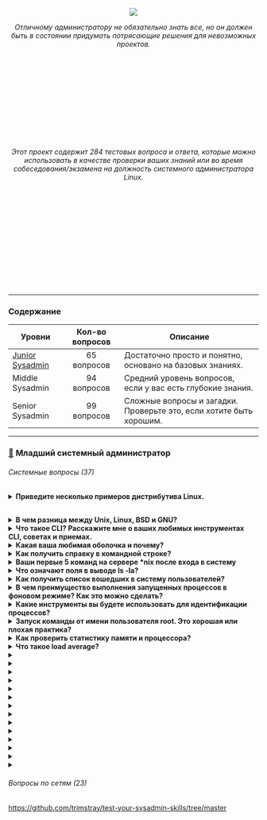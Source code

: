 <p align="center">
<img src="https://github.com/ikozhuhar/sysadmin_skills/blob/main/img/sysadmin_preview.png">
</p>

<p align="center">
<i>Отличному администратору не обязательно знать все, но он должен быть в состоянии придумать потрясающие решения для невозможных проектов.</i>
</p>

<p align="center" style="margin-top: 200px;">
<i>Этот проект содержит 284 тестовых вопроса и ответа, которые можно использовать в качестве проверки ваших знаний или во время собеседования/экзамена на ​​должность системного администратора Linux.</i>
</p>

<div style="padding: 100px;"></div>
<hr>

### Содержание

| Уровни | Кол-во вопросов | Описание |
| ---------- | :---: | ----------- |
| [Junior Sysadmin](#1) | 65 вопросов | Достаточно просто и понятно, основано на базовых знаниях. |
| Middle Sysadmin | 94 вопросов | Средний уровень вопросов, если у вас есть глубокие знания. |
| Senior Sysadmin | 99 вопросов | Сложные вопросы и загадки. Проверьте это, если хотите быть хорошим. |

<hr>

### [:large_blue_diamond:](#toc) <a name='1'>Младший системный администратор</a>

###### Системные вопросы (37)

<details style="margin-bottom: 30px;">
   <p><summary><b>Приведите несколько примеров дистрибутива Linux.</b></summary></p>

   1. **Ubuntu** — один из самых популярных и дружелюбных для новичков дистрибутивов, основанный на Debian.
   2. **Debian** — стабильный и универсальный дистрибутив, который служит основой для многих других.
   3. **Fedora** — дистрибутив, ориентированный на использование новейших технологий с фокусом на разработчиков.
   4. **Arch Linux** — дистрибутив для опытных пользователей, предоставляющий полную свободу в настройке системы.
   5. **Linux Mint** — дистрибутив, ориентированный на пользователей, привыкших к Windows, с простым и понятным интерфейсом.

[Популярные дистрибутивы Linux](https://blog.skillfactory.ru/glossary/linux/)

</details>




<details>
   <p><summary><b>В чем разница между Unix, Linux, BSD и GNU?</b></summary></p>

<b>GNU</b> на самом деле не является ОС. Это скорее набор правил или философий, регулирующих свободное программное обеспечение, которые в то же время породили множество инструментов при попытке создать ОС. Таким образом, инструменты GNU — это, по сути, открытые версии инструментов, которые уже существовали, но были переопределены, чтобы соответствовать принципам открытого программного обеспечения. <i>GNU/Linux представляет собой совокупность этих инструментов и ядра Linux</i>, образующую полноценную операционную систему, но существуют и другие GNU, например. GNU/Hurd.

<b>Unix и BSD</b> — это «старые» реализации POSIX, которые имеют различные уровни «закрытого исходного кода». Unix обычно имеет полностью закрытый исходный код, но существует столько же разновидностей Unix, сколько и Linux (если не больше). BSD обычно не считается «открытой», но на момент выпуска она считалась очень открытой. Его лицензирование также позволяло коммерческое использование с гораздо меньшими ограничениями, чем допускали более «открытые» лицензии того времени.

<b>Linux</b> — новейший из четырех. Строго говоря, это «просто ядро»; однако в целом она рассматривается как полноценная операционная система в сочетании с GNU Tools и несколькими другими основными компонентами.

Главные руководящие различия между ними заключаются в их идеалах. Unix, Linux и BSD реализуют разные идеалы. Все они соответствуют POSIX и в основном взаимозаменяемы. Некоторые из одних и тех же проблем они решают по-разному. Таким образом, кроме идеалов и способа реализации стандартов POSIX, разницы мало.
</details>




<details>
   <p><summary><b>Что такое CLI? Расскажите мне о ваших любимых инструментах CLI, советах и ​​приемах.</b></summary></p>

   <b>CLI</b> — это аббревиатура от «Интерфейс командной строки» или «Интерпретатор командного языка». Командная строка — один из самых мощных способов управления вашей системой/компьютером.

   В Unix-подобных системах <b>CLI</b> — это интерфейс, с помощью которого пользователь может вводить команды для выполнения системой. Интерфейс командной строки очень мощный, но не очень устойчив к ошибкам.

   <b>CLI</b> позволяет вам гораздо более точно манипулировать внутренними компонентами вашей системы и кодом. Он предлагает большую гибкость и контроль, чем графический интерфейс, независимо от того, какая ОС используется. Многие программы, которые вы, возможно, захотите использовать в своем программном обеспечении, размещенном, например, на Github, также требуют запуска некоторых команд в <b>CLI</b>, чтобы запустить их.

   <b>Мои любимые инструменты</b>
   
   1. `screen` — бесплатный мультиплексор терминала, я могу начать сеанс, и мои терминалы будут сохранены, даже если соединение потеряно, поэтому вы можете возобновить его позже или из дома.
   2. `ssh` — самая ценная команда для изучения, я могу использовать ее для некоторых удивительных вещей.
   3. `vi/vim` — самый популярный и мощный текстовый редактор, он универсальный, работает очень быстро даже с большими файлами.
   4. `bash-completion` — содержит ряд предопределённых правил завершения для оболочки.  

   <b>Советы и хаки</b>

- `!*` - все аргументы последней команды
- `!!` - вся последняя команда
- `!ssh` - последняя команда, начинающаяся с ssh
</details>




<details>
<p><summary><b>Какая ваша любимая оболочка и почему?</b></summary></p>

Нет однозначного мнения о любимой оболочке для Linux. Несколько вариантов, которые мне известны:

- **Bash**. Самая распространённая оболочка Linux, установлена по умолчанию в большинстве систем. Поддерживает различные сокращения и переменные, операторы цикла, контроль и подстановку вывода результатов, автодополнение имён файлов и каталогов.
- **Zsh**. Более гибкая и настраиваемая оболочка, популярная среди продвинутых пользователей. Имеет большое количество встроенных функций и поддерживает широкий спектр плагинов и тем.
- **Fish**. Подходит тем, кому нужен интерактивный терминал без особых настроек. В этой оболочке легко добавлять, удалять и использовать псевдонимы команд, а также настраивать приглашение и цветовую схему. Выбор любимой оболочки зависит от личных предпочтений и потребностей пользователя.
</details>



<details>
<p><summary><b>Как получить справку в командной строке?</b></summary></p>

Чтобы получить справку в командной строке Linux, можно использовать следующие команды:

- **help**. Предоставляет информацию о встроенных командах оболочки. Синтаксис: `help [команда]`. Например, чтобы узнать о команде cd, нужно ввести: `help cd`.
- **man**. Это сокращение от «manual» (руководство). Базовый синтаксис: `man [команда]`. Например, чтобы узнать о команде ls, нужно написать: `man ls`.
- **info**. Служит для получения более детализированной информации о командах, особенно для программ GNU. Базовый синтаксис: `info [команда]`. Например, чтобы узнать о ls, нужно ввести: `info ls`.
</details>



<details>
<p><summary><b>Ваши первые 5 команд на сервере *nix после входа в систему</b></summary></p>

- `w` — много полезной информации о времени безотказной работы сервера
- `top` — можно увидеть все запущенные процессы, а затем отсортировать их по ЦП, использованию памяти и т. д.
- `netstat` — узнать, какой порт и IP-адрес прослушивает ваш сервер и какие процессы их используют
- `df` — сообщает об объеме доступного дискового пространства, используемого файловыми системами
- `history` — сообщает, что ранее было запущено пользователем, к которому вы подключены в данный момент
</details>



<details>
<p><summary><b>Что означают поля в выводе ls -la?</b></summary></p>

В порядке вывода:

```
-rwxrw-r--    1    root   root 2048    Jan 13 07:11 db.dump
```

- права доступа к файлу,
- количество ссылок,
- имя владельца,
- группа владельцев,
- размер файла,
- время последнего изменения,
- имя файла/каталога

Права доступа к файлам отображаются следующим образом:

первый символ `-` или `l` или `d`, `d` обозначает каталог, a `-` представляет файл, `l` - это символическая ссылка (или мягкая ссылка) - специальный тип файла

три набора символов, три раза, обозначающие разрешения для владельца, группы и других:

- `r` = чтение
- `w` = запись
- `x` = исполнение

В нашем примере -rwxrw-r-- это означает, что отображается следующая строка:

- обычный файл (отображается как `-`)
- доступен для чтения, записи и выполнения владельцем (`rwx`)
- доступен только для чтения и записи группой (`rw-`)
- доступен только для чтения другими (`r--`)
</details>




<details>
<p><summary><b>Как получить список вошедших в систему пользователей?</b></summary></p>

Для получения сводки о вошедших в систему пользователях, включая каждое имя пользователя, к которому подключены пользователи терминала, дату/время входа в систему и, возможно, компьютер, с которого они выполняют подключение, введите:

```
# Команда использует файлы /var/run/utmp и /var/log/wtmp для получения подробной информации.
who
```

Для получения подробной информации, включая имя пользователя, терминал, IP-номер исходного компьютера, время начала входа, время простоя, циклы ЦП процесса, циклы ЦП задания и текущую запущенную команду, введите:

```
# Команда использует /var/run/utmp и их процессы /proc.
w
```

Также важно для отображения списка последних вошедших в систему пользователей, введите:

```
# Команда использует /var/log/wtmp.
last
```

**Полезные ресурсы:** [4 способа определить, кто вошел в систему Linux](https://www.thegeekstuff.com/2009/03/4-ways-to-identify-who-is-logged-in-on-your-linux-system/)
</details>




<details>
<p><summary><b>В чем преимущество выполнения запущенных процессов в фоновом режиме? Как это можно сделать?</b></summary></p>

Самым значительным преимуществом выполнения запущенного процесса в фоновом режиме является то, что вы можете выполнять любую другую задачу одновременно, пока другие процессы работают в фоновом режиме. Таким образом, больше процессов могут быть завершены в фоновом режиме, пока вы работаете над другими процессами. Этого можно добиться, добавив специальный символ `&` в конце команды.

Обычно приложения, которые выполняются слишком долго и не требуют взаимодействия с пользователем, отправляются в фоновый режим, чтобы мы могли продолжить работу в терминале.

Например, если вы хотите загрузить что-то в фоновом режиме, вы можете:
```
wget https://url-to-download.com/download.tar.gz &
```

При запуске указанной выше команды вы получите следующий вывод:
```
[1] 2203
```

Здесь `1` — серийный номер задания, а `2203` — PID задания.

Вы можете увидеть задания, работающие в фоновом режиме, с помощью следующей команды:
```
jobs
```

При запуске задания в фоновом режиме выводится PID задания. Вы можете завершить задание, работающее в фоновом режиме, с помощью следующей команды:

```
kill PID
```

Замените PID на PID задания. Если у вас запущено только одно задание, вы можете перевести его на передний план с помощью:

```
fg
```

Если у вас запущено несколько задач в фоновом режиме, вы можете перевести любую задачу на передний план с помощью:

```
fg %#
```

Замените `#` на серийный номер задания.

**Полезные ресурсы:**
1. [Запустить процесс Unix в фоновом режиме](https://servicenow.iu.edu/kb?id=kb_article_view&sysparm_article=KB0026038)
2. [Каковы преимущества работы приложений в фоновом режиме?](https://unix.stackexchange.com/questions/162186/what-is-are-the-advantages-of-running-applications-in-backgound)


</details>




<details>
<p><summary><b>Какие инструменты вы будете использовать для идентификации процессов?</b></summary></p>

Чтобы идентифицировать процессы в Linux, можно использовать следующие методы:

- **Использование файловой системы /proc**. В ней хранятся директории, названия которых соответствуют идентификаторам PID. Каждая из них описывает конкретный процесс, запущенный в ОС. Название процесса хранится в файле comm.
- **Использование утилит top и glances**. Утилита top отображает постоянно обновляемую сводную информацию о процессах и операционной системе. В колонках PID и COMMAND записаны идентификаторы процессов и названия, которые им соответствуют. Инструмент glances предоставляет полный обзор системных ресурсов в удобном и интерактивном интерфейсе.
- **Использование команды ps**. По умолчанию команда ps выводит на экран информацию только о текущих запущенных процессах. Однако у неё есть опции, которые позволяют отобразить в терминале данные о всех процессах ОС. Например, `a` — выводит на дисплей процессы всех пользователей, `u` — отображает дополнительную полезную информацию, `x` — выводит процессы, не связанные с каким-либо запущенным окном терминала.
</details>




<details>
<p><summary><b>Запуск команды от имени пользователя root. Это хорошая или плохая практика?</b></summary></p>

Запуск (всего) от имени root плох, потому что:

**Глупость**: ничто не мешает вам совершить неосторожную ошибку. Если вы попытаетесь изменить систему любым потенциально опасным способом, вам нужно использовать sudo, который обеспечивает паузу (пока вы вводите пароль), чтобы убедиться, что вы не собираетесь совершить ошибку.

**Безопасность**: сложнее взломать, если вы не знаете учетную запись администратора. root означает, что у вас уже есть половина рабочего набора учетных данных администратора.

**Вам это на самом деле не нужно**: если вам нужно запустить несколько команд от имени root, и вас раздражает необходимость вводить пароль несколько раз, когда срок действия sudo истек, все, что вам нужно сделать, это sudo -i, и вы теперь root. Хотите запустить несколько команд с помощью каналов? Тогда используйте sudo sh -c "command1 | command2".

**Вы всегда можете использовать его в консоли восстановления**: консоль восстановления позволяет вам восстановиться после серьезной ошибки или исправить проблему, вызванную приложением (которое вам все равно пришлось запустить как sudo). В этом случае в Ubuntu нет пароля для учетной записи root, но вы можете поискать в Интернете, как его изменить — это усложнит задачу для любого, кто имеет физический доступ к вашему ящику, чтобы нанести вред.
</details>




<details>
<p><summary><b>Как проверить статистику памяти и процессора?</b></summary></p>

Вы бы использовали `top/htop` для обоих. Используя команду `free` и `vmstat`, мы можем отобразить статистику физической и виртуальной памяти соответственно. С помощью команды `sar` мы видим загрузку ЦП и другую статистику (но sar даже не установлен в большинстве систем).
</details>




<details>
<p><summary><b>Что такое load average?</b></summary></p>

**Load Average** — это «средние значения нагрузки системы», которые показывают потребность запущенного потока (задачи) в системе как среднее число запущенных и ожидающих потоков. Это измеряет потребность, которая может быть больше, чем то, что система обрабатывает в данный момент. Большинство инструментов показывают три средних значения, за 1, 5 и 15 минут.

Эти 3 числа не являются числами для разных ЦП. Эти числа являются средними значениями числа нагрузки за определенный период времени (за последние 1, 5 и 15 минут).

**Load Average** обычно описывается как «средняя длина очереди выполнения». Поэтому несколько процессов или потоков, потребляющих ресурсы ЦП, могут поднять среднее значение нагрузки выше 1. Нет проблем, если **Load Average** меньше общего числа ядер ЦП. Но если оно становится больше числа ЦП, это означает, что некоторые потоки/процессы останутся в очереди, готовые к запуску, но ожидающие свободного ЦП.

Это предназначено для того, чтобы дать вам представление о состоянии системы, усредненном за несколько периодов времени. Поскольку он усредняется, требуется время, чтобы вернуться к 0 после того, как на систему была возложена большая нагрузка.

Некоторые толкования:
- если средние значения равны 0,0, то ваша система простаивает
- если среднее значение за 1 минуту выше, чем средние значения за 5 или 15 минут, то нагрузка увеличивается
- если среднее значение за 1 минуту ниже, чем средние значения за 5 или 15 минут, то нагрузка уменьшается
- если они выше, чем количество ваших ЦП, то у вас могут быть проблемы с производительностью

</details>




<details>
<p><summary><b></b></summary></p>
</details>




<details>
<p><summary><b></b></summary></p>
</details>




<details>
<p><summary><b></b></summary></p>
</details>




<details>
<p><summary><b></b></summary></p>
</details>




<details>
<p><summary><b></b></summary></p>
</details>




<details>
<p><summary><b></b></summary></p>
</details>




<details>
<p><summary><b></b></summary></p>
</details>




<details>
<p><summary><b></b></summary></p>
</details>




<details>
<p><summary><b></b></summary></p>
</details>




<details>
<p><summary><b></b></summary></p>
</details>




<details>
<p><summary><b></b></summary></p>
</details>




<details>
<p><summary><b></b></summary></p>
</details>




<details>
<p><summary><b></b></summary></p>
</details>




<details>
<p><summary><b></b></summary></p>
</details>

###### Вопросы по сетям (23)

https://github.com/trimstray/test-your-sysadmin-skills/tree/master

